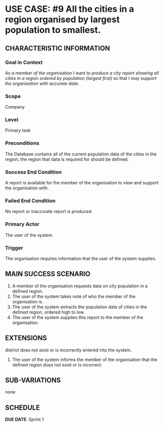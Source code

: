 # USE CASE: #9 All the cities in a region organised by largest population to smallest.

## CHARACTERISTIC INFORMATION

### Goal in Context

As *a member of the organisation* I want to *produce a city report showing all cities in a region ordered by population (largest first)* so that *I may support the organisation with accurate data*.

### Scope

Company

### Level

Primary task

### Preconditions

The Database contains all of the current population data of the cities in the region, the region that data is required for should be defined.

### Success End Condition

A report is available for the member of the organisation to view and support the organisation with.

### Failed End Condition

No report or inaccurate report is produced.

### Primary Actor

The user of the system.

### Trigger

The organisation requires information that the user of the system supplies.

## MAIN SUCCESS SCENARIO

1. A member of the organisation requests data on city population in a defined region.
2. The user of the system takes note of who the member of the organisation is.
3. The user of the system extracts the population data of cities in the defined region, ordered high to low.
4. The user of the system supplies this report to the member of the organisation.

## EXTENSIONS

district does not exist or is incorrectly entered into the system.

1. The user of the system informs the member of the organisation that the defined region does not exist or is incorrect.

## SUB-VARIATIONS

none

## SCHEDULE

**DUE DATE**: Sprint 1